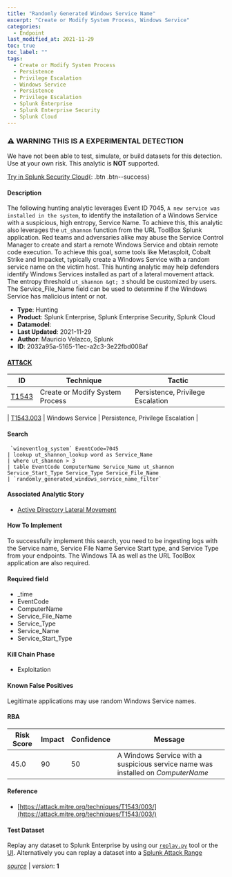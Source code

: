 ```yaml
---
title: "Randomly Generated Windows Service Name"
excerpt: "Create or Modify System Process, Windows Service"
categories:
  - Endpoint
last_modified_at: 2021-11-29
toc: true
toc_label: ""
tags:
  - Create or Modify System Process
  - Persistence
  - Privilege Escalation
  - Windows Service
  - Persistence
  - Privilege Escalation
  - Splunk Enterprise
  - Splunk Enterprise Security
  - Splunk Cloud
---
```


### ⚠️ WARNING THIS IS A EXPERIMENTAL DETECTION
We have not been able to test, simulate, or build datasets for this detection. Use at your own risk. This analytic is **NOT** supported.


[Try in Splunk Security Cloud](https://www.splunk.com/en_us/cyber-security.html){: .btn .btn--success}

#### Description

The following hunting analytic leverages Event ID 7045, `A new service was installed in the system`, to identify the installation of a Windows Service with a suspicious, high entropy, Service Name. To achieve this, this analytic also leverages the `ut_shannon` function from the URL ToolBox Splunk application. Red teams and adversaries alike may abuse the Service Control Manager to create and start a remote Windows Service and obtain remote code execution. To achieve this goal, some tools like Metasploit, Cobalt Strike and Impacket, typically create a Windows Service with a random service name on the victim host. This hunting analytic may help defenders identify Windows Services installed as part of a lateral movement attack. The entropy threshold `ut_shannon &gt; 3` should be customized by users. The Service_File_Name field can be used to determine if the Windows Service has malicious intent or not.

- **Type**: Hunting
- **Product**: Splunk Enterprise, Splunk Enterprise Security, Splunk Cloud
- **Datamodel**: 
- **Last Updated**: 2021-11-29
- **Author**: Mauricio Velazco, Splunk
- **ID**: 2032a95a-5165-11ec-a2c3-3e22fbd008af


#### [ATT&CK](https://attack.mitre.org/)

| ID          | Technique   | Tactic         |
| ----------- | ----------- |--------------- |
| [T1543](https://attack.mitre.org/techniques/T1543/) | Create or Modify System Process | Persistence, Privilege Escalation |

| [T1543.003](https://attack.mitre.org/techniques/T1543/003/) | Windows Service | Persistence, Privilege Escalation |

#### Search

```
 `wineventlog_system` EventCode=7045 
| lookup ut_shannon_lookup word as Service_Name 
| where ut_shannon > 3 
| table EventCode ComputerName Service_Name ut_shannon Service_Start_Type Service_Type Service_File_Name 
| `randomly_generated_windows_service_name_filter` 
```

#### Associated Analytic Story
* [Active Directory Lateral Movement](/stories/active_directory_lateral_movement)


#### How To Implement
To successfully implement this search, you need to be ingesting logs with the Service name, Service File Name Service Start type, and Service Type from your endpoints. The Windows TA as well as the URL ToolBox application are also required.

#### Required field
* _time
* EventCode
* ComputerName
* Service_File_Name
* Service_Type
* Service_Name
* Service_Start_Type


#### Kill Chain Phase
* Exploitation


#### Known False Positives
Legitimate applications may use random Windows Service names.


#### RBA

| Risk Score  | Impact      | Confidence   | Message      |
| ----------- | ----------- |--------------|--------------|
| 45.0 | 90 | 50 | A Windows Service with a suspicious service name was installed on $ComputerName$ |




#### Reference

* [https://attack.mitre.org/techniques/T1543/003/](https://attack.mitre.org/techniques/T1543/003/)



#### Test Dataset
Replay any dataset to Splunk Enterprise by using our [`replay.py`](https://github.com/splunk/attack_data#using-replaypy) tool or the [UI](https://github.com/splunk/attack_data#using-ui).
Alternatively you can replay a dataset into a [Splunk Attack Range](https://github.com/splunk/attack_range#replay-dumps-into-attack-range-splunk-server)




[*source*](https://github.com/splunk/security_content/tree/develop/detections/experimental/endpoint/randomly_generated_windows_service_name.yml) \| *version*: **1**
